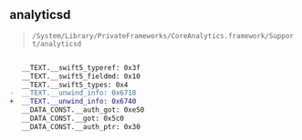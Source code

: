 ## analyticsd

> `/System/Library/PrivateFrameworks/CoreAnalytics.framework/Support/analyticsd`

```diff

   __TEXT.__swift5_typeref: 0x3f
   __TEXT.__swift5_fieldmd: 0x10
   __TEXT.__swift5_types: 0x4
-  __TEXT.__unwind_info: 0x6718
+  __TEXT.__unwind_info: 0x6740
   __DATA_CONST.__auth_got: 0xe50
   __DATA_CONST.__got: 0x5c0
   __DATA_CONST.__auth_ptr: 0x30

```
